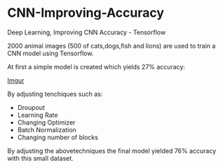 # CNN-Improving-Accuracy
Deep Learning, Improving CNN Accuracy - Tensorflow

2000 animal images (500 of cats,dogs,fish and lions) are used to train a CNN model using Tensorflow. 

At first a simple model is created which yields 27% accuracy:

[Imgur](https://imgur.com/XcDFOqu)

By adjusting tenchiques such as:

- Droupout
- Learning Rate
- Changing Optimizer
- Batch Normalization
- Changing number of blocks


By adjusting the abovetechniques the final model yielded 76% accuracy with this small dataset.


